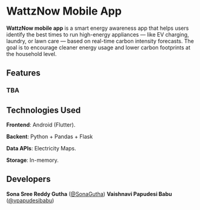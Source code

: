 # WattzNow Mobile App

**WattzNow mobile app** is a smart energy awareness app that helps users identify the best times to run high-energy appliances — like EV charging, laundry, or lawn care — based on real-time carbon intensity forecasts. The goal is to encourage cleaner energy usage and lower carbon footprints at the household level.

## Features

### TBA
## Technologies Used

 **Frontend**: Android (Flutter).
  
 **Backent**: Python + Pandas + Flask
    
 **Data APIs**: Electricity Maps.
  
 **Storage**: In-memory.

## Developers
 **Sona Sree Reddy Gutha** ([@SonaGutha](https://github.com/SonaGutha/))
 **Vaishnavi Papudesi Babu** ([@vpapudesibabu](https://github.com/vpapudesibabu))
